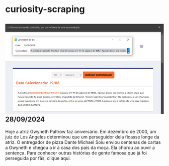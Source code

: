 # curiosity-scraping
![Budget](./execucao.png)
28/09/2024
-
Hoje a atriz Gwyneth Paltrow faz aniversário. Em dezembro de 2000, um juiz de Los Angeles determinou que um perseguidor dela ficasse longe da atriz. O entregador de pizza Dante Michael Soiu enviou centenas de cartas a Gwyneth e chegou a ir à casa dos pais da moça. Ela chorou ao ouvir a sentença. Para conhecer outras histórias de gente famosa que já foi perseguida por fãs, clique aqui.
